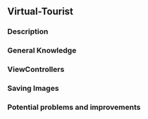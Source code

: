 ## Virtual-Tourist

### Description

### General Knowledge

### ViewControllers


### Saving Images


### Potential problems and improvements 
